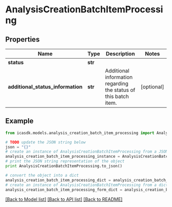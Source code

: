 # AnalysisCreationBatchItemProcessing


## Properties
Name | Type | Description | Notes
------------ | ------------- | ------------- | -------------
**status** | **str** |  | 
**additional_status_information** | **str** | Additional information regarding the status of this batch item. | [optional] 

## Example

```python
from icasdk.models.analysis_creation_batch_item_processing import AnalysisCreationBatchItemProcessing

# TODO update the JSON string below
json = "{}"
# create an instance of AnalysisCreationBatchItemProcessing from a JSON string
analysis_creation_batch_item_processing_instance = AnalysisCreationBatchItemProcessing.from_json(json)
# print the JSON string representation of the object
print AnalysisCreationBatchItemProcessing.to_json()

# convert the object into a dict
analysis_creation_batch_item_processing_dict = analysis_creation_batch_item_processing_instance.to_dict()
# create an instance of AnalysisCreationBatchItemProcessing from a dict
analysis_creation_batch_item_processing_form_dict = analysis_creation_batch_item_processing.from_dict(analysis_creation_batch_item_processing_dict)
```
[[Back to Model list]](../README.md#documentation-for-models) [[Back to API list]](../README.md#documentation-for-api-endpoints) [[Back to README]](../README.md)


